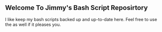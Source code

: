 ## Welcome To Jimmy's Bash Script Reposirtory

I like keep my bash scripts backed up and up-to-date here. Feel free to use the as well if it pleases you.
